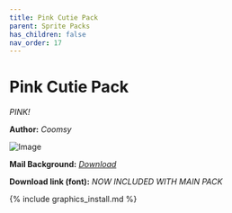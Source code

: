 ```yaml
---
title: Pink Cutie Pack
parent: Sprite Packs
has_children: false
nav_order: 17
---
```


# Pink Cutie Pack
*PINK!*

**Author:** *Coomsy*

![Image](https://cdn.discordapp.com/attachments/704454914092302367/704732285974478888/StationeryGreen-1.png)

**Mail Background:** *[Download](https://drive.google.com/file/d/1Q0mYjy_R0S1hEHkAajFEnLkXAtamGyp1/view?usp=sharing)*

**Download link (font):** *NOW INCLUDED WITH MAIN PACK*

{% include graphics_install.md %}

